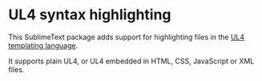 UL4 syntax highlighting
=======================

This SublimeText package adds support for highlighting files in the
[UL4 templating language](https://python.livinglogic.de/UL4.html).

It supports plain UL4, or UL4 embedded in HTML, CSS, JavaScript or XML files.